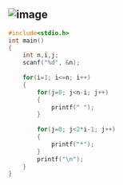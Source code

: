 ![image](https://user-images.githubusercontent.com/100292629/155501298-cd8961e6-3db5-4c17-bf68-19bab854bdfc.png)
---
```c
#include<stdio.h>
int main()
{
	int n,i,j;
	scanf("%d", &n);
	
	for(i=1; i<=n; i++)
	{
		for(j=0; j<n-i; j++)
		{
			printf(" ");
		}
		
		for(j=0; j<2*i-1; j++)
		{
			printf("*");
		}
		printf("\n");
	}
}
```
